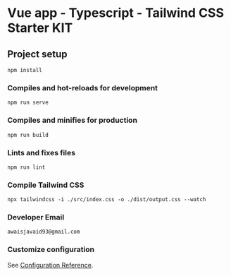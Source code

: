 # Vue app - Typescript -  Tailwind CSS Starter KIT

## Project setup
```
npm install
```

### Compiles and hot-reloads for development
```
npm run serve
```

### Compiles and minifies for production
```
npm run build
```

### Lints and fixes files
```
npm run lint
```


### Compile Tailwind CSS
```
npx tailwindcss -i ./src/index.css -o ./dist/output.css --watch
```


### Developer Email
```
awaisjavaid93@gmail.com
```


### Customize configuration
See [Configuration Reference](https://cli.vuejs.org/config/).
